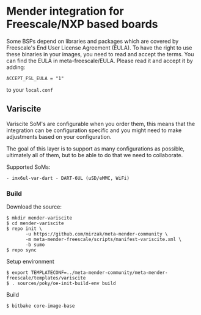 # Mender integration for Freescale/NXP based boards

Some BSPs depend on libraries and packages which are covered by Freescale's
End User License Agreement (EULA). To have the right to use these binaries in
your images, you need to read and accept the terms. You can find the EULA in
meta-freescale/EULA. Please read it and accept it by adding:

    ACCEPT_FSL_EULA = "1"

to your `local.conf`

## Variscite

Variscite SoM's are configurable when you order them, this means that the
integration can be configuration specific and you might need to make
adjustments based on your configuration.

The goal of this layer is to support as many configurations as possible,
ultimately all of them, but to be able to do that we need to collaborate.

Supported SoMs:

    - imx6ul-var-dart - DART-6UL (uSD/eMMC, WiFi)

### Build

Download the source:

    $ mkdir mender-variscite
    $ cd mender-variscite
    $ repo init \
           -u https://github.com/mirzak/meta-mender-community \
           -m meta-mender-freescale/scripts/manifest-variscite.xml \
           -b sumo
    $ repo sync

Setup environment

    $ export TEMPLATECONF=../meta-mender-community/meta-mender-freescale/templates/variscite
    $ . sources/poky/oe-init-build-env build

Build

    $ bitbake core-image-base
